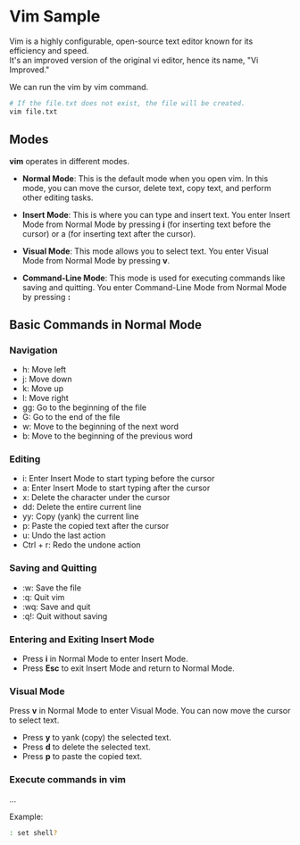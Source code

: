 # Vim Sample
Vim is a highly configurable, open-source text editor known for its efficiency and speed.<br/>
It's an improved version of the original vi editor, hence its name, "Vi Improved."  
  
We can run the vim by vim command.

```bash
# If the file.txt does not exist, the file will be created. 
vim file.txt
```

## Modes
**vim** operates in different modes.

- **Normal Mode**: This is the default mode when you open vim. In this mode, you can move the cursor, delete text, copy text, and perform other editing tasks.

- **Insert Mode**: This is where you can type and insert text. You enter Insert Mode from Normal Mode by pressing **i** (for inserting text before the cursor) or a (for inserting text after the cursor).

- **Visual Mode**: This mode allows you to select text. You enter Visual Mode from Normal Mode by pressing **v**.

- **Command-Line Mode**: This mode is used for executing commands like saving and quitting. You enter Command-Line Mode from Normal Mode by pressing **:**

##  Basic Commands in Normal Mode
### Navigation
- h: Move left
- j: Move down
- k: Move up
- l: Move right
- gg: Go to the beginning of the file
- G: Go to the end of the file
- w: Move to the beginning of the next word
- b: Move to the beginning of the previous word

### Editing
- i: Enter Insert Mode to start typing before the cursor
- a: Enter Insert Mode to start typing after the cursor
- x: Delete the character under the cursor
- dd: Delete the entire current line
- yy: Copy (yank) the current line
- p: Paste the copied text after the cursor
- u: Undo the last action
- Ctrl + r: Redo the undone action

### Saving and Quitting
- :w: Save the file
- :q: Quit vim
- :wq: Save and quit
- :q!: Quit without saving

### Entering and Exiting Insert Mode
- Press **i** in Normal Mode to enter Insert Mode.
- Press **Esc** to exit Insert Mode and return to Normal Mode.

### Visual Mode
Press **v** in Normal Mode to enter Visual Mode. You can now move the cursor to select text.

- Press **y** to yank (copy) the selected text.
- Press **d** to delete the selected text.
- Press **p** to paste the copied text.

### Execute commands in vim
...

Example:
```bash
: set shell?
```

